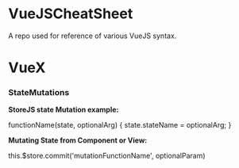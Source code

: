 # VueJSCheatSheet
A repo used for reference of various VueJS syntax.

# VueX

### StateMutations

**StoreJS state Mutation example:**

functionName(state, optionalArg) {
  state.stateName = optionalArg;
}

**Mutating State from Component or View:**

this.$store.commit('mutationFunctionName', optionalParam)
